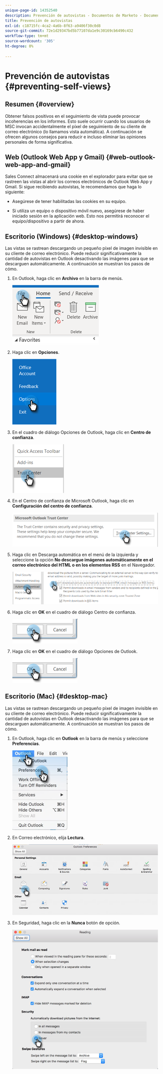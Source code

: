 ```yaml
---
unique-page-id: 14352540
description: Prevención de autovistas - Documentos de Marketo - Documentación del producto
title: Prevención de autovistas
exl-id: c18715fc-4ca2-4a6b-8f63-a9406f30c0d8
source-git-commit: 72e1d29347bd5b77107da1e9c30169cb6490c432
workflow-type: tm+mt
source-wordcount: '305'
ht-degree: 0%

---
```


# Prevención de autovistas {#preventing-self-views}

## Resumen {#overview}

Obtener falsos positivos en el seguimiento de vista puede provocar incoherencias en los informes. Esto suele ocurrir cuando los usuarios de MSC invocan accidentalmente el píxel de seguimiento de su cliente de correo electrónico (lo llamamos vista automática). A continuación se ofrecen algunos consejos para reducir e incluso eliminar las opiniones personales de forma significativa.

## Web (Outlook Web App y Gmail) {#web-outlook-web-app-and-gmail}

Sales Connect almacenará una cookie en el explorador para evitar que se rastreen las vistas al abrir los correos electrónicos de Outlook Web App y Gmail. Si sigue recibiendo autovistas, le recomendamos que haga lo siguiente:

* Asegúrese de tener habilitadas las cookies en su equipo.

* Si utiliza un equipo o dispositivo móvil nuevo, asegúrese de haber iniciado sesión en la aplicación web. Esto nos permitirá reconocer el equipo/dispositivo a partir de ahora.

## Escritorio (Windows) {#desktop-windows}

Las vistas se rastrean descargando un pequeño píxel de imagen invisible en su cliente de correo electrónico. Puede reducir significativamente la cantidad de autovistas en Outlook desactivando las imágenes para que se descarguen automáticamente. A continuación se muestran los pasos de cómo.

1. En Outlook, haga clic en **Archivo** en la barra de menús.

   ![](assets/win-1.png)

1. Haga clic en **Opciones**.

   ![](assets/win-2.png)

1. En el cuadro de diálogo Opciones de Outlook, haga clic en **Centro de confianza**.

   ![](assets/win-3.png)

1. En el Centro de confianza de Microsoft Outlook, haga clic en **Configuración del centro de confianza**.

   ![](assets/win-4.png)

1. Haga clic en Descarga automática en el menú de la izquierda y seleccione la opción **No descargue imágenes automáticamente en el correo electrónico del HTML o en los elementos RSS** en el Navegador.

   ![](assets/win-5.png)

1. Haga clic en **OK** en el cuadro de diálogo Centro de confianza.

   ![](assets/win-6.png)

1. Haga clic en **OK** en el cuadro de diálogo Opciones de Outlook.

   ![](assets/win-6.png)

## Escritorio (Mac) {#desktop-mac}

Las vistas se rastrean descargando un pequeño píxel de imagen invisible en su cliente de correo electrónico. Puede reducir significativamente la cantidad de autovistas en Outlook desactivando las imágenes para que se descarguen automáticamente. A continuación se muestran los pasos de cómo.

1. En Outlook, haga clic en **Outlook** en la barra de menús y seleccione **Preferencias**.

   ![](assets/mac-1.png)

1. En Correo electrónico, elija **Lectura**.

   ![](assets/mac-2.png)

1. En Seguridad, haga clic en la **Nunca** botón de opción.

   ![](assets/mac-3.png)
